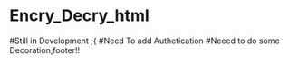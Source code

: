 # Encry_Decry_html
#Still in Development ;{
#Need To add Authetication
#Neeed to do some Decoration,footer!!
